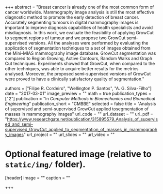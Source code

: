 +++
abstract = "Breast cancer is already one of the most common form of cancer worldwide. Mammography image analysis is still the most effective diagnostic method to promote the early detection of breast cancer. Accurately segmenting tumours in digital mammography images is important to improve diagnosis capabilities of health specialists and avoid misdiagnosis. In this work, we evaluate the feasibility of applying GrowCut to segment regions of tumour and we propose two GrowCut semi-supervised versions. All the analyses were performed by evaluating the application of segmentation techniques to a set of images obtained from the Mini-MIAS mammography image database. GrowCut segmentation was compared to Region Growing, Active Contours, Random Walks and Graph Cut techniques. Experiments showed that GrowCut, when compared to the other techniques, was able to acquire better results for the metrics analysed. Moreover, the proposed semi-supervised versions of GrowCut were proved to have a clinically satisfactory quality of segmentation."

authors = ["Filipe R. Cordeiro", "Wellington P. Santos", "A. G. Silva-Filho"]
date = "2017-03-01"
image_preview = ""
math = true
publication_types = ["2"]
publication = "In *Computer Methods in Biomechanics and Biomedical Engineering*"
publication_short = "CMBBE"
selected = false
title = "Analysis of supervised and semi-supervised GrowCut applied tosegmentation of masses in mammography images"
url_code = ""
url_dataset = ""
url_pdf = "https://www.researchgate.net/publication/315895579_Analysis_of_supervised_and_semi-supervised_GrowCut_applied_to_segmentation_of_masses_in_mammography_images"
url_project = ""
url_slides = ""
url_video = ""



# Optional featured image (relative to `static/img/` folder).
[header]
image = ""
caption = ""

+++
